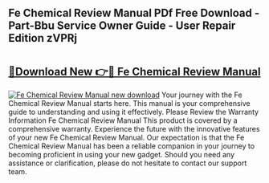 ## Fe Chemical Review Manual PDf Free Download - Part-Bbu Service Owner Guide - User Repair Edition zVPRj

# <h2><a href="http://bc34578.oget.top/?id=Fe+Chemical+Review+Manual">🔗Download New 👉🔴 Fe Chemical Review Manual</a></h2>

[![Fe Chemical Review Manual new download](https://i.imgur.com/5g1atiW.png)](http://bc34578.oget.top/?id=Fe+Chemical+Review+Manual)
Your journey with the Fe Chemical Review Manual starts here. This manual is your comprehensive guide to understanding and using it effectively. Please Review the Warranty Information Fe Chemical Review Manual This product is covered by a comprehensive warranty. Experience the future with the innovative features of your new Fe Chemical Review Manual. Our expectation is that the Fe Chemical Review Manual has been a reliable companion in your journey to becoming proficient in using your new gadget. Should you need any assistance or clarification, please do not hesitate to contact our support team.
